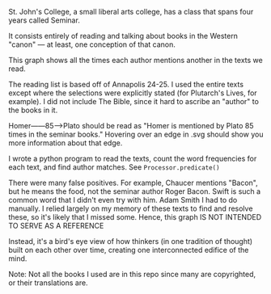 St. John's College, a small liberal arts college, has a class that spans four years called Seminar.

It consists entirely of reading and talking about books in the Western "canon" — at least, one conception of that canon.

This graph shows all the times each author mentions another in the texts we read.


The reading list is based off of Annapolis 24-25. I used the entire texts except where the selections were explicitly stated (for Plutarch's Lives, for example).
I did not include The Bible, since it hard to ascribe an "author" to the books in it.

Homer——85——>Plato should be read as "Homer is mentioned by Plato 85 times in the seminar books."
Hovering over an edge in .svg should show you more information about that edge.

I wrote a python program to read the texts, count the word frequencies for each text, and find author matches. See `Processor.predicate()`

There were many false positives. For example, Chaucer mentions "Bacon", but he means the food, not the seminar author Roger Bacon. Swift is such a common word that I didn't even try with him. Adam Smith I had to do manually.
I relied largely on my memory of these texts to find and resolve these, so it's likely that I missed some. Hence, this graph IS NOT INTENDED TO SERVE AS A REFERENCE

Instead, it's a bird's eye view of how thinkers (in one tradition of thought) built on each other over time, creating one interconnected edifice of the mind.

Note: Not all the books I used are in this repo since many are copyrighted, or their translations are.
